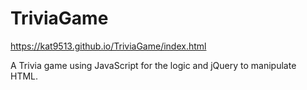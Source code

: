 # TriviaGame
https://kat9513.github.io/TriviaGame/index.html

A Trivia game using JavaScript for the logic and jQuery to manipulate HTML.
